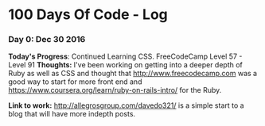 # 100 Days Of Code - Log

### Day 0: Dec 30 2016


**Today's Progress**: Continued Learning CSS. FreeCodeCamp Level 57 - Level 91
**Thoughts:** I've been working on getting into a deeper depth of Ruby as well as CSS and thought that http://www.freecodecamp.com was a good way to start for more front end and https://www.coursera.org/learn/ruby-on-rails-intro/ for the Ruby. 

**Link to work:** http://allegrosgroup.com/davedo321/ is a simple start to a blog that will have more indepth posts.

